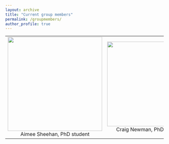```yaml
---
layout: archive
title: "Current group members"
permalink: /groupmembers/
author_profile: true
---
```


<table width="1000" border="0" cellpadding="5">
<tr>
<td align="center" valign="center">
<img src="https://mihafil.github.io/academic/images/ASphoto1.jpg" style="width:300px;height:auto">
<br />
<font size="3">  
Aimee Sheehan, PhD student
</font>  
</td>
<td align="center" valign="center">
<img src="https://mihafil.github.io/academic/images/CNphoto1.jpg" style="width:270px;height:auto">
<br />
<font size="3">  
Craig Newman, PhD student
</font>
</td>
  <td align="center" valign="center">
<img src="https://mihafil.github.io/academic/images/MDphoto1.jpg" style="width:260px;height:auto">
<br />
<font size="3">
Metodej Dvoracek, Undergraduate Researcher
</font>
</td>
</tr>
</table>
